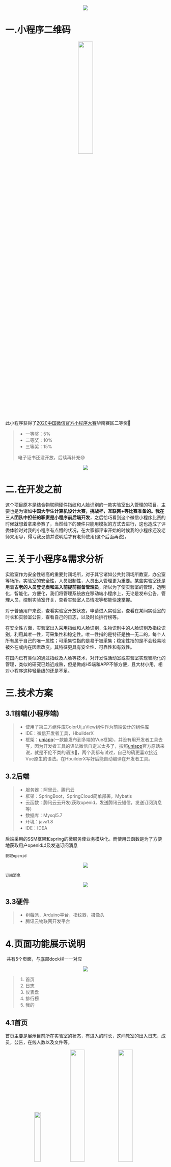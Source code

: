 <div align=center><img src="https://cdn.jsdelivr.net/gh/lifealsoisgg/MyProject-AttendanceMiniprogram-2.0/images/readme/logo.png"/></div>





# 一.小程序二维码



<div align=center><img width="30%" src="https://cdn.jsdelivr.net/gh/lifealsoisgg/MyProject-AttendanceMiniprogram-2.0/images/readme/实验室出入管理小程序二维码.jpg"/></div>





此小程序获得了[2020中国微信官方小程序大赛](https://developers.weixin.qq.com/community/competition)华南赛区二等奖🎉

> - 一等奖：5%
> - 二等奖：10%
> - 三等奖：15%
>
> 电子证书还没开放，后续再补充😅



<div align=center><img src="https://cdn.jsdelivr.net/gh/lifealsoisgg/MyProject-AttendanceMiniprogram-2.0/images/readme/华南赛区.png"/></div>



# 二.在开发之前

​	这个项目原本是结合物联网硬件指纹和人脸识别的一款实验室出入管理的项目，主要也是为诸如**中国大学生计算机设计大赛，挑战杯，互联网+**等比赛准备的。我在三人团队中担任的职责是**小程序前后端开发**，之后恰巧看到这个微信小程序比赛的时候就想着拿来参赛了，当然线下的硬件只能用模拟的方式去进行，这也造成了评委体验时对我的小程序有点懵的状况，在大家都评审开始的时候我的小程序还没老师来用:neutral_face:，得亏我反馈并说明后才有老师使用(这个后面再说)。



# 三.关于小程序&需求分析

​	实验室作为安全性较高的重要封闭场所，对于其它诸如公共封闭场所教室，办公室等场所，实验室的安全性，人员限制性，人员出入管理更为重要。某些实验室还是用着**古老的人员登记表和进入前提前报备管理员**，所以为了使实验室的管理，透明化，智能化，方便化，我们将管理系统放在移动端小程序上，无论是发布公告，管理人员，控制实验室开关，查看实验室人员情况等都能快速掌握。

​	对于普通用户来说，查看实验室开放状态，申请进入实验室，查看在某间实验室的时长和实验室公告，查看自己的日志，以及时长排行榜等。

​	在安全性方面，实验室出入采用指纹和人脸识别，生物识别中的人脸识别及指纹识别，利用其唯一性，可采集性和稳定性。唯一性指的是特征是独一无二的，每个人所有属于自己的唯一属性；可采集性指的是易于被采集；稳定性指的是不会轻易地被外在或内在因素改变。其特征更具有安全性、可靠性和有效性。

​	在国内已有类似的通过指纹及人脸等技术，对开发性活动室或实验室实现智能化的管理，类似的研究已趋近成熟，但是做成H5端和APP不够方便，且大材小用，相对小程序这种轻量级的还是不足。



# 三.技术方案

## 3.1前端(小程序端)

> - 使用了第三方组件库ColorUi,uView组件作为前端设计的组件库
> - IDE：微信开发者工具，HbuilderX
> - 框架：[uniapp](https://uniapp.dcloud.io/)(一款能发布到多端的Vue框架)，并没有用开发者工具去写，因为开发者工具的语法微信自定义太多了，按照[uniapp](https://ask.dcloud.net.cn/article/35947)官方原话来说，就是不伦不类的语法:anger:，两个我都有试过，自己的确更喜欢接近Vue原生的语法。在HbuilderX写好后能自动编译在开发者工具。



## 3.2后端

> - 服务器：阿里云，腾讯云
> - 框架：SpringBoot，SpringCloud简单部署，Mybatis
> - 云函数：腾讯云云开发(获取openid，发送腾讯云短信，发送订阅消息等)
> - 数据库：Mysql5.7
> - 环境：java1.8
> - IDE：IDEA

​	后端采用的SSM框架和spring的微服务使业务模块化。而使用云函数是为了方便地获取用户openid以及发送订阅消息

`获取openid`

<div align=center><img src="https://cdn.jsdelivr.net/gh/lifealsoisgg/MyProject-AttendanceMiniprogram-2.0/images/readme/获取openid.jpg"/></div>



`订阅消息`

<div align=center><img src="https://cdn.jsdelivr.net/gh/lifealsoisgg/MyProject-AttendanceMiniprogram-2.0/images/readme/订阅消息.jpg"/></div>




## 3.3硬件

> - 树莓派，Arduino平台，指纹器，摄像头
> - 腾讯云物联网开发平台





# 4.页面功能展示说明

​	共有5个页面，与底部dock栏一一对应

<div align=center><img src="https://cdn.jsdelivr.net/gh/lifealsoisgg/MyProject-AttendanceMiniprogram-2.0/images/readme/dock栏.jpg"/></div>



> 1. 首页
> 2. 日志
> 3. 仪表盘
> 4. 排行榜
> 5. 我的



## 4.1首页

​	首页主要是展示目前所在实验室的状态，有进入的时长，这间教室的出入日志，成员，公告，在线人数以及文件等。

<div align=center>  <table><tr>    <img width="20%" src="https://cdn.jsdelivr.net/gh/lifealsoisgg/MyProject-AttendanceMiniprogram-2.0/images/readme/首页1.jpg"/>    <img width="30%" src="https://cdn.jsdelivr.net/gh/lifealsoisgg/MyProject-AttendanceMiniprogram-2.0/images/readme/首页2.jpg"/>  <img width="30%" src="https://cdn.jsdelivr.net/gh/lifealsoisgg/MyProject-AttendanceMiniprogram-2.0/images/readme/首页3.jpg"/>  </tr></table></div>



​	如果此时不在实验室，则可以`模拟选择教室进入`，并发送打卡通知，进入实验室前会判定你是否在其他实验室，如果在就提醒要先离开那间实验室

<div align=center>  <table><tr>    <img width="50%" src="https://cdn.jsdelivr.net/gh/lifealsoisgg/MyProject-AttendanceMiniprogram-2.0/images/readme/首页4.jpg"/>    <img width="50%" src="https://cdn.jsdelivr.net/gh/lifealsoisgg/MyProject-AttendanceMiniprogram-2.0/images/readme/订阅消息.jpg"/>    </tr></table></div>



之后可以点击右下角按钮`模拟退出实验室`

<div align=center>  <table><tr>    <img width="50%" src="images/readme/https://cdn.jsdelivr.net/gh/lifealsoisgg/MyProject-AttendanceMiniprogram-2.0/images/readme/获取openid.jpg.jpg"/>    <img width="50%" src="images/readme/https://cdn.jsdelivr.net/gh/lifealsoisgg/MyProject-AttendanceMiniprogram-2.0/images/readme/获取openid.jpg.jpg"/>    </tr></table></div>

<div align=center>  <table><tr>    <img width="30%" src=images/readme/首页5.jpg/>    <img width="30%" src=images/readme/首页6.jpg/>   </tr></table></div>



## 4.2日志

根据时间逆序查看自己的日志，还可以根据日期时间段进行筛选

<div align=center>  <table><tr>    <img width="50%" src="https://cdn.jsdelivr.net/gh/lifealsoisgg/MyProject-AttendanceMiniprogram-2.0/images/readme/日志1.jpg"/>    <img width="50%" src="https://cdn.jsdelivr.net/gh/lifealsoisgg/MyProject-AttendanceMiniprogram-2.0/images/readme/日志2.jpg"/>    </tr></table></div>





点击我的实验室可以查看我去过的实验室，点击卡片可以看到我在这间实验室的日志

<div align=center>  <table><tr>    <img width="50%" src="https://cdn.jsdelivr.net/gh/lifealsoisgg/MyProject-AttendanceMiniprogram-2.0/images/readme/日志3.jpg"/>    <img width="50%" src="https://cdn.jsdelivr.net/gh/lifealsoisgg/MyProject-AttendanceMiniprogram-2.0/images/readme/日志4.jpg"/>    </tr></table></div>





## 4.3控制台

权限说明

> - 超级管理员：可以查看所有实验室，用户，日志，增加关闭教室，赋予用户为某个实验室的管理员，撤销某个实验室的管理员等等
> - 管理员：能查看自己管理的实验室日志用户等，能发布公告在自己管理的实验室，总之基于自己管理的实验室。
> - 普通用户：其实就理解为没有管理实验室的用户，可以查看自己的日志，自己所在教室的动态以及活跃时长排行榜



<div align=center>  <table><tr>    <img width="30%" src="https://cdn.jsdelivr.net/gh/lifealsoisgg/MyProject-AttendanceMiniprogram-2.0/images/readme/仪表盘1.jpg"/>    <img width="30%" src="https://cdn.jsdelivr.net/gh/lifealsoisgg/MyProject-AttendanceMiniprogram-2.0/images/readme/仪表盘2.jpg"/>  <img width="30%" src="https://cdn.jsdelivr.net/gh/lifealsoisgg/MyProject-AttendanceMiniprogram-2.0/images/readme/仪表盘3.jpg"/>  </tr></table></div>





## 4.4排行榜

排行榜类似`微信运动`，可以查看目前谁的活跃时长最高，每天都会重新算



<div align=center>    <img  src="https://cdn.jsdelivr.net/gh/lifealsoisgg/MyProject-AttendanceMiniprogram-2.0/images/readme/rank.jpg"/> </div>





## 4.5我的

我的界面，需要在这里实名手机绑定，在学校用基本调用接口输入学号密码，但这里为了安全性只能模拟用手机绑定。

<div align=center>  <table><tr>    <img width="30%" src="https://cdn.jsdelivr.net/gh/lifealsoisgg/MyProject-AttendanceMiniprogram-2.0/images/readme/我的1.jpg"/>    <img width="30%" src="https://cdn.jsdelivr.net/gh/lifealsoisgg/MyProject-AttendanceMiniprogram-2.0/images/readme/我的2.jpg"/>  <img width="30%" src="https://cdn.jsdelivr.net/gh/lifealsoisgg/MyProject-AttendanceMiniprogram-2.0/images/readme/我的3.jpg"/>  </tr></table></div>



# 五.后记









# 六.原文地址

https://wiki.lifeisgg.online/archives/MyProject-AttendanceMiniprogram/

